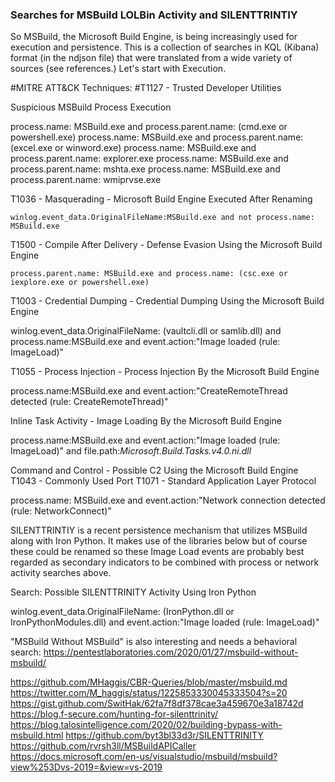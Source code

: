 ### Searches for MSBuild LOLBin Activity and SILENTTRINTIY

So MSBuild, the Microsoft Build Engine, is being increasingly used for execution and persistence. This is a collection of searches in KQL (Kibana) format (in the ndjson file) that were translated from a wide variety of sources (see references.) Let's start with Execution.

#MITRE ATT&CK Techniques:
#T1127 - Trusted Developer Utilities

Suspicious MSBuild Process Execution

process.name: MSBuild.exe and process.parent.name: (cmd.exe or powershell.exe)
process.name: MSBuild.exe and process.parent.name: (excel.exe or winword.exe)
process.name: MSBuild.exe and process.parent.name: explorer.exe
process.name: MSBuild.exe and process.parent.name: mshta.exe
process.name: MSBuild.exe and process.parent.name: wmiprvse.exe

T1036 - Masquerading - Microsoft Build Engine Executed After Renaming

`winlog.event_data.OriginalFileName:MSBuild.exe and not process.name: MSBuild.exe`

T1500 - Compile After Delivery - Defense Evasion Using the Microsoft Build Engine

`process.parent.name: MSBuild.exe and process.name: (csc.exe or iexplore.exe or powershell.exe)`

T1003  - Credential Dumping - Credential Dumping Using the Microsoft Build Engine

winlog.event_data.OriginalFileName: (vaultcli.dll or samlib.dll) and process.name:MSBuild.exe and event.action:"Image loaded (rule: ImageLoad)"

T1055 - Process Injection - Process Injection By the Microsoft Build Engine

process.name:MSBuild.exe and event.action:"CreateRemoteThread detected (rule: CreateRemoteThread)"

Inline Task Activity - 	Image Loading By the Microsoft Build Engine

process.name:MSBuild.exe and event.action:"Image loaded (rule: ImageLoad)" and file.path:*Microsoft.Build.Tasks.v4.0.ni.dll*

Command and Control - Possible C2 Using the Microsoft Build Engine
T1043 - Commonly Used Port
T1071 - Standard Application Layer Protocol

process.name: MSBuild.exe and event.action:"Network connection detected (rule: NetworkConnect)"

SILENTTRINTIY is a recent persistence mechanism that utilizes MSBuild along with Iron Python. It makes use of the libraries below but of course these could be renamed so these Image Load events are probably best regarded as secondary indicators to be combined with process or network activity searches above.

Search: Possible SILENTTRINITY Activity Using Iron Python

winlog.event_data.OriginalFileName: (IronPython.dll or IronPythonModules.dll) and event.action:"Image loaded (rule: ImageLoad)"

"MSBuild Without MSBuild" is also interesting and needs a behavioral search: https://pentestlaboratories.com/2020/01/27/msbuild-without-msbuild/

https://github.com/MHaggis/CBR-Queries/blob/master/msbuild.md
https://twitter.com/M_haggis/status/1225853330045333504?s=20
https://gist.github.com/SwitHak/62fa7f8df378cae3a459670e3a18742d
https://blog.f-secure.com/hunting-for-silenttrinity/
https://blog.talosintelligence.com/2020/02/building-bypass-with-msbuild.html
https://github.com/byt3bl33d3r/SILENTTRINITY
https://github.com/rvrsh3ll/MSBuildAPICaller
https://docs.microsoft.com/en-us/visualstudio/msbuild/msbuild?view%253Dvs-2019=&view=vs-2019
